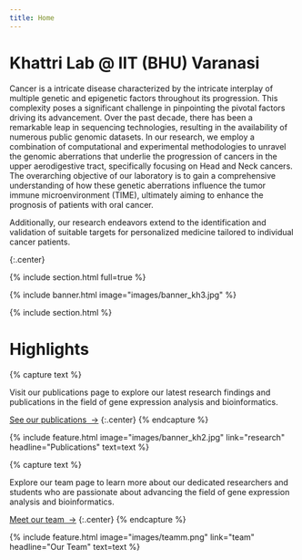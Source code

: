 ```yaml
---
title: Home
---
```


# Khattri Lab @ IIT (BHU) Varanasi 

Cancer is a intricate disease characterized by the intricate interplay of multiple genetic and epigenetic factors throughout its progression. This complexity poses a significant challenge in pinpointing the pivotal factors driving its advancement. Over the past decade, there has been a remarkable leap in sequencing technologies, resulting in the availability of numerous public genomic datasets. In our research, we employ a combination of computational and experimental methodologies to unravel the genomic aberrations that underlie the progression of cancers in the upper aerodigestive tract, specifically focusing on Head and Neck cancers. The overarching objective of our laboratory is to gain a comprehensive understanding of how these genetic aberrations influence the tumor immune microenvironment (TIME), ultimately aiming to enhance the prognosis of patients with oral cancer.

Additionally, our research endeavors extend to the identification and validation of suitable targets for personalized medicine tailored to individual cancer patients.


{:.center}

{% include section.html full=true %}

{% include banner.html image="images/banner_kh3.jpg" %}

{% include section.html %}

# Highlights

{% capture text %}

Visit our publications page to explore our latest research findings and publications in the field of gene expression analysis and bioinformatics.

[See our publications &nbsp;→](research)
{:.center}
{% endcapture %}

{%
  include feature.html
  image="images/banner_kh2.jpg"
  link="research"
  headline="Publications"
  text=text
%}

{% capture text %}

Explore our team page to learn more about our dedicated researchers and students who are passionate about advancing the field of gene expression analysis and bioinformatics.

[Meet our team &nbsp;→](team)
{:.center}
{% endcapture %}

{%
  include feature.html
  image="images/teamm.png"
  link="team"
  headline="Our Team"
  text=text
%}
